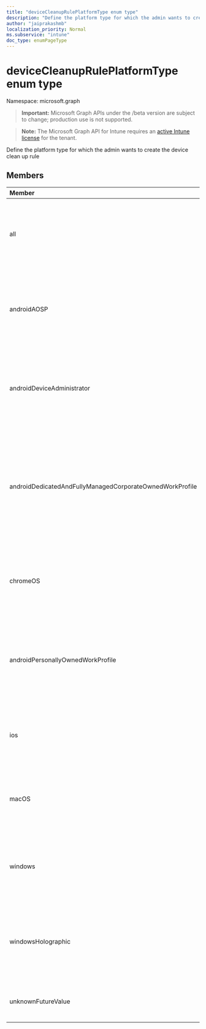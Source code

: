 ```yaml
---
title: "deviceCleanupRulePlatformType enum type"
description: "Define the platform type for which the admin wants to create the device clean up rule"
author: "jaiprakashmb"
localization_priority: Normal
ms.subservice: "intune"
doc_type: enumPageType
---
```


# deviceCleanupRulePlatformType enum type

Namespace: microsoft.graph

> **Important:** Microsoft Graph APIs under the /beta version are subject to change; production use is not supported.

> **Note:** The Microsoft Graph API for Intune requires an [active Intune license](https://go.microsoft.com/fwlink/?linkid=839381) for the tenant.

Define the platform type for which the admin wants to create the device clean up rule

## Members
|Member|Value|Description|
|:---|:---|:---|
|all|0|Default. Indicates that clean up rule is associated with all managed device platforms.|
|androidAOSP|1|Indicates that clean up rule is associated with Android open source project managed device platforms.|
|androidDeviceAdministrator|2|Indicates that clean up rule is associated with Android device administrator managed device platforms.|
|androidDedicatedAndFullyManagedCorporateOwnedWorkProfile|3|Indicates that clean up rule is associated with Android dedicated and fully managed and Corporate Owned Work Profile managed device platforms.|
|chromeOS|4|Indicates that clean up rule is associated with ChromeOS managed device platforms.|
|androidPersonallyOwnedWorkProfile|5|Indicates that clean up rule is associated with Android personally owned work profile managed device platforms.|
|ios|6|Indicates that clean up rule is associated with IOS managed device platforms.|
|macOS|7|Indicates that clean up rule is associated with MacOS managed device platforms.|
|windows|8|Indicates that clean up rule is associated with Windows managed device platforms.|
|windowsHolographic|9|Indicates that clean up rule is associated with Windows Holographic managed device platforms.|
|unknownFutureValue|10|Evolvable enumeration sentinel value. Do not use.|